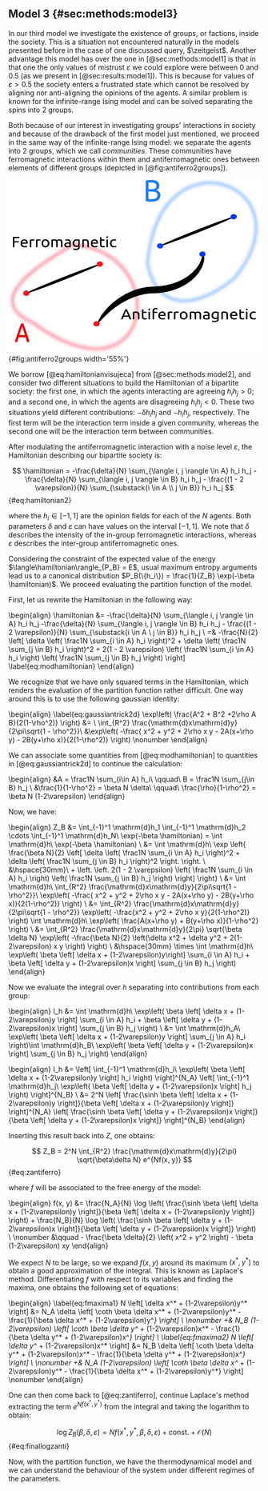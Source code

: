 
## Model 3 {#sec:methods:model3}
<!-- A model for a Bipartite Society -->

In our third model we investigate the existence of groups, or factions, inside the society. This is a situation not encountered naturally in the models presented before in the case of one discussed query, $\zeitgeist$. Another advantage this model has over the one in [@sec:methods:model1] is that in that one the only values of mistrust $\varepsilon$ we could explore were between $0$ and $0.5$ (as we present in [@sec:results:model1]). This is because for values of $\varepsilon > 0.5$ the society enters a frustrated state which cannot be resolved by aligning nor anti-aligning the opinions of the agents. A similar problem is known for the infinite-range Ising model and can be solved separating the spins into 2 groups.

Both because of our interest in investigating groups' interactions in society and because of the drawback of the first model just mentioned, we proceed in the same way of the infinite-range Ising model: we separate the agents into 2 groups, which we call _communities_. These communities have ferromagnetic interactions within them and antiferromagnetic ones between elements of different groups (depicted in [@fig:antiferro2groups]).

![Exemplification of the interactions between and inside the 2 communities in a bipartite society](images/antiferromagnetic-2groups.png){#fig:antiferro2groups width='55%'}

We borrow [@eq:hamiltonianvisujeca] from [@sec:methods:model2], and consider two different situations to build the Hamiltonian of a bipartite society: the first one, in which the agents interacting are agreeing $h_ih_j>0$; and a second one, in which the agents are disagreeing $h_ih_j<0$. These two situations yield different contributions: $-\delta h_ih_j$ and $-h_ih_j$, respectively. The first term will be the interaction term inside a given community, whereas the second one will be the interaction term between communities.

After modulating the antiferromagnetic interaction with a noise level $\varepsilon$, the Hamiltonian describing our bipartite society is:

$$  \hamiltonian =  -\frac{\delta}{N} \sum_{\langle i, j \rangle \in A} h_i h_j -\frac{\delta}{N} \sum_{\langle i, j \rangle \in B} h_i h_j - \frac{(1 - 2 \varepsilon)}{N} \sum_{\substack{i \in A \\ j \in B}} h_i h_j $$ {#eq:hamiltonian2}

where the $h_i \in [-1, 1]$ are the opinion fields for each of the $N$ agents. Both parameters $\delta$ and $\varepsilon$ can have values on the interval $[-1, 1]$. We note that $\delta$ describes the intensity of the in-group ferromagnetic interactions, whereas $\varepsilon$ describes the inter-group antiferromagnetic ones.

Considering the constraint of the expected value of the energy $\langle\hamiltonian\rangle_{P_B} = E$, usual maximum entropy arguments lead us to a canonical distribution $P_B(\{h_i\}) = \frac{1}{Z_B} \exp(-\beta \hamiltonian)$. We proceed evaluating the partition function of the model.

First, let us rewrite the Hamiltonian in the following way:

\begin{align}
  \hamiltonian &=  -\frac{\delta}{N} \sum_{\langle i, j \rangle \in A} h_i h_j -\frac{\delta}{N} \sum_{\langle i, j \rangle \in B} h_i h_j - \frac{(1 - 2 \varepsilon)}{N} \sum_{\substack{i \in A \\ j \in B}} h_i h_j \\
  =& -\frac{N}{2} \left[ \delta \left( \frac1N \sum_{i \in A} h_i \right)^2 + \delta \left( \frac1N \sum_{j \in B} h_i \right)^2 + 2(1 - 2 \varepsilon) \left( \frac1N \sum_{i \in A} h_i \right) \left( \frac1N \sum_{j \in B} h_j \right) \right] \label{eq:modhamiltonian}
\end{align}

We recognize that we have only squared terms in the Hamiltonian, which renders the evaluation of the partition function rather difficult. One way around this is to use the following gaussian identity:

\begin{align}
    \label{eq:gaussiantrick2d} \exp\left( \frac{A^2 + B^2 +2\rho A B}{2(1-\rho^2)} \right) &= \\
    \int_{R^2} \frac{\mathrm{d}x\mathrm{d}y}{2\pi\sqrt{1 - \rho^2}}\ &\exp\left( -\frac{ x^2 + y^2 + 2\rho x y - 2A(x+\rho y) - 2B(y+\rho x)}{2(1-\rho^2)} \right) \nonumber
\end{align}

We can associate some quantities from [@eq:modhamiltonian] to quantities in [@eq:gaussiantrick2d] to continue the calculation:

\begin{align}
    &A = \frac1N \sum_{i\in A} h_i\ \qquad\ B = \frac1N \sum_{j\in B} h_j \\
    &\frac{1}{1-\rho^2} = \beta N \delta\ \qquad\ \frac{\rho}{1-\rho^2} = \beta N (1-2\varepsilon)
\end{align}

Now, we have:

\begin{align}
    Z_B &= \int_{-1}^1 \mathrm{d}h_1 \int_{-1}^1 \mathrm{d}h_2 \cdots \int_{-1}^1 \mathrm{d}h_N\ \exp(-\beta \hamiltonian) = \int \mathrm{d}h\ \exp(-\beta \hamiltonian) \\
    &= \int \mathrm{d}h\ \exp \left\{ \frac{\beta N}{2} \left[ \delta \left( \frac1N \sum_{i \in A} h_i \right)^2 + \delta \left( \frac1N \sum_{j \in B} h_i \right)^2 \right. \right. \\
    &\hspace{30mm}\ + \left. \left. 2(1 - 2 \varepsilon) \left( \frac1N \sum_{i \in A} h_i \right) \left( \frac1N \sum_{j \in B} h_j \right) \right] \right\} \\
    &= \int \mathrm{d}h\ \int_{R^2} \frac{\mathrm{d}x\mathrm{d}y}{2\pi\sqrt{1 - \rho^2}}\ \exp\left( -\frac{ x^2 + y^2 + 2\rho x y - 2A(x+\rho y) - 2B(y+\rho x)}{2(1-\rho^2)} \right) \\
    &= \int_{R^2} \frac{\mathrm{d}x\mathrm{d}y}{2\pi\sqrt{1 - \rho^2}} \exp\left( -\frac{x^2 + y^2 + 2\rho x y}{2(1-\rho^2)} \right) \int \mathrm{d}h\ \exp\left( \frac{A(x+\rho y) + B(y+\rho x)}{1-\rho^2} \right) \\
    &= \int_{R^2} \frac{\mathrm{d}x\mathrm{d}y}{2\pi} \sqrt{\beta \delta N} \exp\left( -\frac{\beta N}{2} \left(\delta x^2 + \delta y^2 + 2(1-2\varepsilon) x y \right) \right) \\
    &\hspace{30mm} \times \int \mathrm{d}h\ \exp\left( \beta \left[ \delta x + (1-2\varepsilon)y\right] \sum_{i \in A} h_i + \beta \left[ \delta y + (1-2\varepsilon)x \right] \sum_{j \in B} h_j \right)
\end{align}

Now we evaluate the integral over $h$ separating into contributions from each group:

\begin{align}
    I_h &= \int \mathrm{d}h\ \exp\left( \beta \left[ \delta x + (1-2\varepsilon)y \right] \sum_{i \in A} h_i + \beta \left[ \delta y + (1-2\varepsilon)x \right] \sum_{j \in B} h_j \right) \\
    &= \int \mathrm{d}h_A\ \exp\left( \beta \left[ \delta x + (1-2\varepsilon)y \right] \sum_{j \in A} h_i \right)\int \mathrm{d}h_B\ \exp\left( \beta \left[ \delta y + (1-2\varepsilon)x \right] \sum_{j \in B} h_j \right)
\end{align}

\begin{align}
    I_h &= \left[ \int_{-1}^1 \mathrm{d}h_i\ \exp\left( \beta \left[ \delta x + (1-2\varepsilon)y \right] h_i \right) \right]^{N_A} \left[ \int_{-1}^1 \mathrm{d}h_j\ \exp\left( \beta \left[ \delta y + (1-2\varepsilon)x \right] h_j \right) \right]^{N_B} \\
    &= 2^N \left[ \frac{\sinh \beta \left[ \delta x + (1-2\varepsilon)y \right]}{\beta \left[ \delta x + (1-2\varepsilon)y \right]} \right]^{N_A} \left[ \frac{\sinh \beta \left[ \delta y + (1-2\varepsilon)x \right]}{\beta \left[ \delta y + (1-2\varepsilon)x \right]} \right]^{N_B}
\end{align}

Inserting this result back into $Z$, one obtains:

$$ Z_B = 2^N \int_{R^2} \frac{\mathrm{d}x\mathrm{d}y}{2\pi} \sqrt{\beta\delta N} e^{Nf(x, y)} $$ {#eq:zantiferro}

where $f$ will be associated to the free energy of the model:

\begin{align}
    f(x, y) &= \frac{N_A}{N} \log \left( \frac{\sinh \beta \left[ \delta x + (1-2\varepsilon)y \right]}{\beta \left[ \delta x + (1-2\varepsilon)y \right]} \right) + \frac{N_B}{N} \log \left( \frac{\sinh \beta \left[ \delta y + (1-2\varepsilon)x \right]}{\beta \left[ \delta y + (1-2\varepsilon)x \right]} \right) \\
    \nonumber &\qquad - \frac{\beta \delta}{2} \left( x^2 + y^2 \right) - \beta (1-2\varepsilon) xy
\end{align}

We expect $N$ to be large, so we expand $f(x, y)$ around its maximum $(x^*, y^*)$ to obtain a good approximation of the integral. This is known as Laplace's method. Differentiating $f$ with respect to its variables and finding the maxima, one obtains the following set of equations:

\begin{align}
	\label{eq:fmaxima1} N \left[ \delta x^* + (1-2\varepsilon)y^* \right] &= N_A \delta \left[ \coth \beta \delta x^* + (1-2\varepsilon)y^* - \frac{1}{\beta \delta x^* + (1-2\varepsilon)y^*} \right] \\
    \nonumber +& N_B (1-2\varepsilon) \left[ \coth \beta \delta y^* + (1-2\varepsilon)x^* - \frac{1}{\beta \delta y^* + (1-2\varepsilon)x^*} \right] \\
	\label{eq:fmaxima2} N \left[ \delta y^* + (1-2\varepsilon)x^* \right] &= N_B \delta \left[ \coth \beta \delta y^* + (1-2\varepsilon)x^* - \frac{1}{\beta \delta y^* + (1-2\varepsilon)x^*} \right] \\
    \nonumber +& N_A (1-2\varepsilon) \left[ \coth \beta \delta x^* + (1-2\varepsilon)y^* - \frac{1}{\beta \delta x^* + (1-2\varepsilon)y^*} \right] \nonumber
\end{align}

One can then come back to [@eq:zantiferro], continue Laplace's method extracting the term $e^{Nf(x^*, y^*)}$ from the integral and taking the logarithm to obtain:

$$ \log Z_B(\beta, \delta, \varepsilon) = N f(x^*, y^*, \beta, \delta, \varepsilon) + \mathrm{const.} + \mathcal{O}(N) $$ {#eq:finallogzanti}

Now, with the partition function, we have the thermodynamical model and we can understand the behaviour of the system under different regimes of the parameters.

